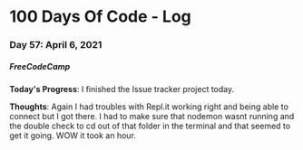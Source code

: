 # 100 Days Of Code - Log
### Day 57: April 6, 2021
##### FreeCodeCamp 

**Today's Progress**: I finished the Issue tracker project today. 

**Thoughts**: Again I had troubles with Repl.it working right and being able to connect but I got there. I had to make sure that nodemon wasnt running and the double check to cd out of that folder in the terminal and that seemed to get it going. WOW it took an hour.